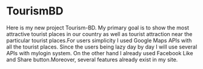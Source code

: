 # TourismBD
Here is my new project Tourism-BD. My primary goal is to show the most attractive tourist places in our country as well as tourist attraction near the particular tourist places.For users simplicity I used Google Maps APIs with all the tourist places. Since the users being lazy day by day I will use several APIs with mylogin system. On the other hand I already used Facebook Like and Share button.Moreover, several features already exist in my site.

